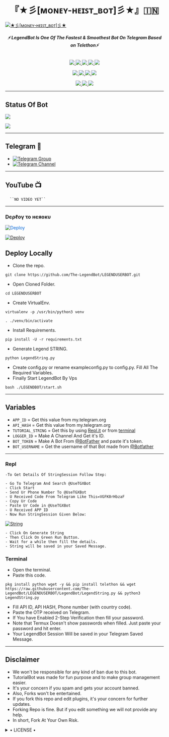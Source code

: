 <h1 align="center">
<b> 『★彡[ᴍᴏɴᴇʏ-ʜᴇɪꜱᴛ_ʙᴏᴛ]彡★』🇮🇳 </b>
</h1>

[![★彡[ᴍᴏɴᴇʏ-ʜᴇɪꜱᴛ_ʙᴏᴛ]彡★](https://telegra.ph/file/522ed4911518f4b7f51eb.jpg)](https://github.com/Blue-OS/MONEY-HEIST-BOT)

<h6 align="center">
  <b>⚡ LegendBot Is One Of The Fastest & Smoothest Bot On Telegram Based on Telethon⚡</b>
</h6>

<p align="center">
<a href="https://github.com/Blue-OS/MONEY-HEIST-BOT" alt="GitHub closed issues"> <img src="https://img.shields.io/github/issues-closed-raw/Blue-OS/MONEY-HEIST-BOT?style=flat&logo=github&color=success" /> </a>
<a href="https://github.com/Blue-OS/MONEY-HEIST-BOT/graphs/contributors" alt="GitHub contributors"> <img src="https://img.shields.io/github/contributors/Blue-OS/MONEY-HEIST-BOT?style=flat&logo=github" /> </a>
<a href="https://github.com/Blue-OS/MONEY-HEIST-BOT/network/members" alt="GitHub forks"> <img src="https://img.shields.io/github/forks/Blue-OS/MONEY-HEIST-BOT?label=Forks&logo=github" /> </a>
<a href="https://github.com/Blue-OS/MONEY-HEIST-BOT" alt="GitHub closed pull requests"> <img src="https://img.shields.io/github/issues-pr-closed-raw/Blue-OS/MONEY-HEIST-BOT?color=success" /> </a>
<a href="https://github.com/Blue-OS/MONEY-HEIST-BOT" alt="GitHub issues"> <img src="https://img.shields.io/github/issues-raw/Blue-OS/MONEY-HEIST-BOT?style=flat&logo=github&color=yellow" /> </a>
</p>
<p align="center">
<a href="https://www.python.org/" alt="made-with-python"> <img src="https://img.shields.io/badge/Made%20with-Python-1f425f.svg?style=flat&logo=python&color=blue" /> </a>
<a href="https://github.com/Blue-OS/MONEY-HEIST-BOT" alt="Docker!"> <img src="https://aleen42.github.io/badges/src/docker.svg" /> </a>
<a href="https://github.com/Blue-OS/MONEY-HEIST-BOT" alt="GitHub repo size"> <img src="https://img.shields.io/github/repo-size/Blue-OS/MONEY-HEIST-BOT" /> </a>
<a href="https://github.com/Blue-OS/MONEY-HEIST-BOT/blob/master/LICENSE" alt="GPLv3 license"> <img src="https://img.shields.io/badge/License-GPLv3-blue.svg" /> </a>
</p>
<p align="center">
<a href="https://t.me/Legend_Userbot" alt="Telegram!"> <img src="https://aleen42.github.io/badges/src/telegram.svg" /> </a>
<a href="https://github.com/Blue-OS/MONEY-HEIST-BOT/graphs/commit-activity" alt="Maintenance"> <img src="https://img.shields.io/badge/Maintained%3F-yes-green.svg" /> </a>
<a href="https://makeapullrequest.com" alt="PRs Welcome"> <img src="https://img.shields.io/badge/PRs-welcome-brightgreen.svg?style=flat-square" /> </a>
</p>

------
## Status Of Bot 
<p align="left">
    <a href="https://github.com/Blue-OS/MONEY-HEIST-BOT/network/members"><img src="https://img.shields.io/github/forks/Blue-OS/MONEY-HEIST-BOT?label=Forks&logoColor=Black&style=social"></a><p align="left"><a href="https://github.com/Blue-OS/MONEY-HEIST-BOT/stargazers"><img src="https://img.shields.io/github/stars/Blue-OS/MONEY-HEIST-BOT?logoColor=Blue&style=social"></a><p align="left"><a href="https://github.com/Blue-OS/MONEY-HEIST-BOT"></a><p align="left"><a href="https://github.com/Blue-OS/MONEY-HEIST-BOT?"></a>

------
## Telegram 🏪
- [![Telegram Group](https://img.shields.io/badge/Telegram-Group-brightgreen)](https://t.me/Legend_Userbot)
- [![Telegram Channel](https://img.shields.io/badge/Telegram-Channel-brightgreen)](https://t.me/Official_LegendBot)

------
## YouTube 📺

      ``NO VIDEO YET``
------------
<h3> Dєρℓογ το нєяοκυ </h3>

<a href="https://dashboard.heroku.com/new?button-url=https%3A%2F%2Fgithub.com%2FLEGEND-OS%2FLEGENDBOT&template=https%3A%2F%2Fgithub.com%2FLEGEND-OS%2FLEGENDBOT" rel="nofollow" style="background-color: initial; box-sizing: border-box; color: #0366d6; text-decoration-line: none;"><img alt="Deploy" data-canonical-src="https://www.herokucdn.com/deploy/button.svg" src="https://camo.githubusercontent.com/83b0e95b38892b49184e07ad572c94c8038323fb/68747470733a2f2f7777772e6865726f6b7563646e2e636f6d2f6465706c6f792f627574746f6e2e737667" style="border-style: none; box-sizing: initial; max-width: 100%;" /></a></div>
</a>


[![Deploy](https://telegra.ph/file/1ded5ead2f8cc5828897a.jpg)](https://dashboard.heroku.com/new?button-url=https%3A%2F%2Fgithub.com%2FLEGEND-OS%2FLEGENDBOT&template=https%3A%2F%2Fgithub.com%2FLEGEND-OS%2FLEGENDBOT)

## Deploy Locally

- Clone the repo. 

`git clone https://github.com/The-LegendBot/LEGENDUSERBOT.git`
- Open Cloned Folder.

`cd LEGENDUSERBOT`
- Create VirtualEnv.

`virtualenv -p /usr/bin/python3 venv`

`. ./venv/bin/activate`
- Install Requirements.

`pip install -U -r requirements.txt`
- Generate Legend STRING.

`python LegendString.py`
- Create config.py or rename exampleconfig.py to config.py. Fill All The Required Variables.
- Finally Start LegendBot By Vps

`bash ./LEGENDBOT/start.sh`

---------

## Variables

- `APP_ID`  =  Get this value from my.telegram.org
- `API_HASH`  =  Get this value from my.telegram.org
- `TUTORIAL_STRING`  =  Get this by using [Repl.it](#Repl) or from [terminal](#Terminal)
- `LOGGER_ID`  =  Make A Channel And Get it's ID.
- `BOT_TOKEN`  =  Make A Bot From [@BotFather](https://t.me/botfather) and paste it's token.
- `BOT_USERNAME`  =  Get the username of that Bot made from [@Botfather](https://t.me/botfather)

------
### Repl


    -To Get Details Of StringSession Follow Step: 

    - Go To Telegram And Search @UseTGXBot
    - Click Start
    - Send Ur Phone Number To @UseTGXBot
    - U Received Code From Telegram Like This=VGFK0rHbzaF
    - Copy Ur Code
    - Paste Ur Code in @UseTGXBot
    - U Received APP ID
    - Now Run StringSession Given Below:
   

[![String](https://telegra.ph/file/a6bca4695a54de983c015.jpg)](https://replit.com/@KrishnaJaiswal1/LEGENDBOT#main.py) 

    - Click On Generate String
    - Then Click On Green Run Button.
    - Wait for a while then fill the details.
    - String will be saved in your Saved Message.


### Terminal
- Open the terminal.
- Paste this code.

`pkg install python wget -y && pip install telethon && wget https://raw.githubusercontent.com/The-LegendBot/LEGENDUSERBOT/LegendBot/LegendString.py && python3 LegendString.py`
- Fill API ID, API HASH, Phone number (with country code).
- Paste the OTP received on Telegram.
- If You have Enabled 2-Step Verification then fill your password.
- Note that Termux Doesn't show passwords when filled. Just paste your password and hit enter.
- Your LegendBot Session Will be saved in your Telegram Saved Message.


------
## Disclaimer
- We won't be responsible for any kind of ban due to this bot.
- TutorialBot was made for fun purpose and to make group management easier.
- It's your concern if you spam and gets your account banned.
- Also, Forks won't be entertained.
- If you fork this repo and edit plugins, it's your concern for further updates.
- Forking Repo is fine. But if you edit something we will not provide any help.
- In short, Fork At Your Own Risk.

<details>

  <summary> • LICENSE • </summary>

![](https://www.gnu.org/graphics/gplv3-or-later.png)

LEGEND-OS

Poject [LEGENDBOT](https://github.com/LEGEND-OS/LEGENDBOT) is free software: you can redistribute it and/or modify

it under the terms of the GNU General Public License as published by

the Free Software Foundation, either version 3 of the License, or

(at your option) any later version.

This program is distributed in the hope that it will be useful,

but WITHOUT ANY WARRANTY; without even the implied warranty of

MERCHANTABILITY or FITNESS FOR A PARTICULAR PURPOSE.  See the

GNU General Public License for more details.

You should have received a copy of the GNU General Public License

along with this program. If not, see <https://www.gnu.org/licenses/>.

</details>
